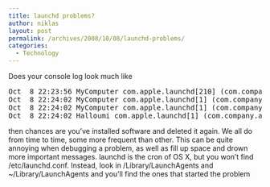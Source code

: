 ```yaml
---
title: launchd problems?
author: niklas
layout: post
permalink: /archives/2008/10/08/launchd-problems/
categories:
  - Technology
---
```

Does your console log look much like

<pre>Oct  8 22:23:56 MyComputer com.apple.launchd[210] (com.company.app.task): Throttling respawn: Will start in 10 seconds
Oct  8 22:24:02 MyComputer com.apple.launchd[1] (com.company.app.task)[39664]): posix_spawnp("/Library/Vendor/Folder/task", ...): No such file or directory
Oct  8 22:24:02 MyComputer com.apple.launchd[1] (com.company.app.task)[39664]): Exited with exit code: 1
Oct  8 22:24:02 Halloumi com.apple.launchd[1] (com.company.app.task): Throttling respawn: Will start in 10 seconds
</pre>

then chances are you&#8217;ve installed software and deleted it again. We all do from time to time, some more frequent than other. This can be quite annoying when debugging a problem, as well as fill up space and drown more important messages. launchd is the cron of OS X, but you won&#8217;t find /etc/launchd.conf. Instead, look in /Library/LaunchAgents and ~/Library/LaunchAgents and you&#8217;ll find the ones that started the problem